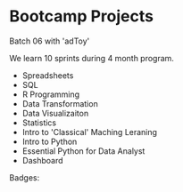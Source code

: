 # Bootcamp Projects

Batch 06 with 'adToy'

We learn 10 sprints during 4 month program.
 
 - Spreadsheets
 - SQL
 - R Programming
 - Data Transformation
 - Data Visualizaiton
 - Statistics
 - Intro to 'Classical' Maching Leraning
 - Intro to Python
 - Essential Python for Data Analyst
 - Dashboard
 
Badges:


